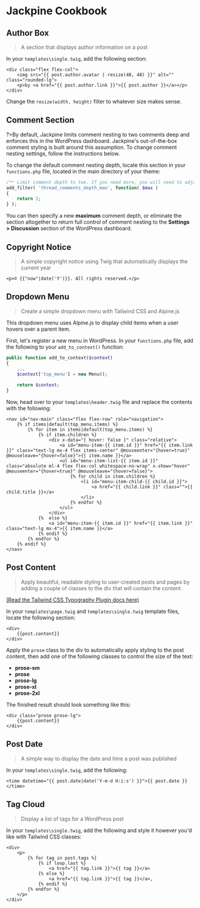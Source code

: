 # Jackpine Cookbook

## Author Box

>A section that displays author information on a post

In your `templates\single.twig`, add the following section:

```twig
<div class="flex flex-col">
    <img src="{{ post.author.avatar | resize(48, 48) }}" alt="" class="rounded-lg">
    <p>by <a href="{{ post.author.link }}">{{ post.author }}</a></p>
</div>
```

Change the `resize(width, height)` filter to whatever size makes sense.

## Comment Section 

?>By default, Jackpine limits comment nesting to two comments deep and enforces this in the WordPress dashboard. Jackpine's out-of-the-box comment styling is built around this assumption. To change comment nesting settings, follow the instructions below.

To change the default comment nesting depth, locate this section in your ```functions.php``` file, located in the main directory of your theme:

```php
/** Limit comment depth to two. If you need more, you will need to adjust the Tailwind styling */
add_filter( 'thread_comments_depth_max', function( $max )
{
    return 2;
} );
``` 

You can then specify a new **maximum** comment depth, or eliminate the section altogether to return full control of comment nesting to the **Settings > Discussion** section of the WordPress dashboard.

## Copyright Notice

>A simple copyright notice using Twig that automatically displays the current year

```twig
<p>© {{"now"|date('Y')}}. All rights reserved.</p>
```

## Dropdown Menu

>Create a simple dropdown menu with Tailwind CSS and Alpine.js

This dropdown menu uses Alpine.js to display child items when a user hovers over a parent item.

First, let's register a new menu in WordPress. In your `functions.php` file, add the following to your `add_to_context()` function:

```php
public function add_to_context($context)
{
    ...
    $context['top_menu'] = new Menu();

    return $context;
}
```

Now, head over to your `templates\header.twig` file and replace the contents with the following:

```twig
<nav id="nav-main" class="flex flex-row" role="navigation">
    {% if items|default(top_menu.items) %}
        {% for item in items|default(top_menu.items) %}
            {% if item.children %}
                <div x-data="{ hover: false }" class="relative">
                    <a id="menu-item-{{ item.id }}" href="{{ item.link }}" class="text-lg mx-4 flex items-center" @mouseenter="{hover=true}" @mouseleave="{hover=false}">{{ item.name }}</a>
                    <ul id="menu-item-list-{{ item.id }}" class="absolute ml-4 flex flex-col whitespace-no-wrap" x-show="hover" @mouseenter="{hover=true}" @mouseleave="{hover=false}">
                        {% for child in item.children %}
                            <li id="menu-item-child-{{ child.id }}">
                                <a href="{{ child.link }}" class="">{{ child.title }}</a>
                            </li>
                        {% endfor %}
                    </ul>
                </div>
            {%  else %}
                <a id="menu-item-{{ item.id }}" href="{{ item.link }}" class="text-lg mx-4">{{ item.name }}</a>
            {% endif %}
        {% endfor %}
    {% endif %}
</nav>

```

## Post Content

>Apply beautiful, readable styling to user-created posts and pages by adding a couple of classes to the div that will contain the content.

[(Read the Tailwind CSS Typography Plugin docs here)](https://github.com/tailwindlabs/tailwindcss-typography)

In your ```templates\page.twig``` and ```templates\single.twig``` template files, locate the following section:

```twig
<div>
    {{post.content}}
</div>
```

Apply the ```prose``` class to the div to automatically apply styling to the post content, then add one of the following classes to control the size of the text:

- **prose-sm**
- **prose**
- **prose-lg**
- **prose-xl**
- **prose-2xl**

The finished result should look something like this:

```twig
<div class="prose prose-lg">
    {{post.content}}
</div>
```

## Post Date 

>A simple way to display the date and time a post was published

In your `templates\single.twig`, add the following:

```twig
<time datetime="{{ post.date|date('Y-m-d H:i:s') }}">{{ post.date }}</time>
```

## Tag Cloud
>Display a list of tags for a WordPress post

In your `templates\single.twig`, add the following and style it however you'd like with Tailwind CSS classes:

```twig
<div>
    <p>
        {% for tag in post.tags %}
            {% if loop.last %}
                <a href="{{ tag.link }}">{{ tag }}</a>
            {% else %}
                <a href="{{ tag.link }}">{{ tag }}</a>,
            {% endif %}
        {% endfor %}
    </p>
</div>
```
